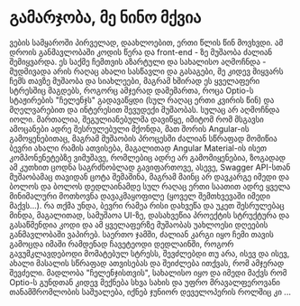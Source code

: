 # გამარჯობა, მე ნინო მქვია
ვების სამყაროში პირველად, დაახლოებით, ერთი წლის წინ მოვხვდი. ამ დროის განმავლობაში კოდის წერა და front-end - ზე მუშაობა ძალიან შემიყვარდა. ეს საქმე ჩემთვის აზარტული და სახალისო აღმოჩნდა - მუდმივადა არის რაღაც ახალი სასწავლი და გასაგები, მე კიდევ მიყვარს ჩემს თავზე მუშაობა და სიახლეები, მაგრამ ხშირად ეს ყველაფერი სტრესშიც მაგდებს, როგორც ამჯერად დამემართა, როცა Optio-ს სტაჟირების "ჩელენჯს" გადავაწყდი (სულ რაღაც ერთი კვირის წინ) და მღელვარებით და ინტერესით შევუდექი მუშაობას.
სულაც არ აღმოჩნდა იოლი. მართალია, შეგულიანებულმა დავიწყე, იმიტომ რომ მსგავსი ამოცანები ადრე შესრულებული მქონდა, მათ შორის Angular-ის გამოყენებითაც, მაგრამ მუშაობის პროცესში ძალიან სწრაფად მომიწია ბევრი ახალი რამის ათვისება, მაგალითად Angular Material-ის ისეთ კომპონენეტებზე ვიმუშავე, რომლებიც ადრე არ გამომიყენებია, ზოგადად ამ კუთხით ცოდნა საგრძნობლად გავიფართოვე, ასევე, Swagger API-სთან მუშაობამაც თავიდან ცოტა შემაშინა, მაგრამ მაინც არ დავკარგე იმედი და ბოლოს და ბოლოს დედლაინამდე სულ რაღაც ერთი საათით ადრე ყველა მინიმალური მოთხოვნა დავაკმაყოფილე (ყოველ შემთხვევაში იმედი მაქვს...). რა თქმა უნდა, ბევრი რამეა რისი დახვეწა და უკეთ შესრულებაც მინდა, მაგალითად, სამუშაოა UI-ზე, დასახვეწია პროექტის სტრუქტურა და გასაწმენდია კოდი და ამ ყველაფერზე მუშაობას უახლოესი დღეების განმავლობაში ვაპირებ.
საერთო ჯამში, ძალიან კარგი იყო ჩემი თავის გამოცდა იმაში რამდენად ჩავეტეოდი დედლაინში, როგორ გავუმკლავდებოდი მომატებულ სტრესს, შევძლებდი თუ არა, ისევ და ისევ, ახალი მასალის სწრაფად ათვისებას და შეიძლება ითქვას, რომ ამჯერად შევძელი.
მადლობა "ჩელენჯისთვის", სახალისო იყო და იმედი მაქვს რომ Optio-ს გუნდთან კიდევ მექნება სხვა სახის და უფრო მრავალფეროვანი თანამშრომლობის საშუალება, იქნებ ჯუნიორ დეველოპერის როლშიც კი ...
